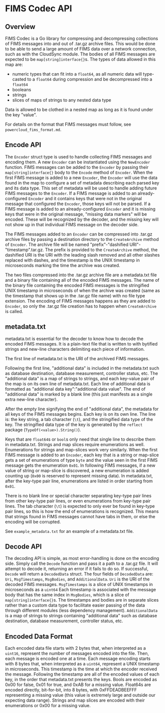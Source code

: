 # FIMS Codec API
## Overview
FIMS Codec is a Go library for compressing and decompressing collections of FIMS messages into and out of .tar.gz archive files. This would be done to be able to send a large amount of FIMS data over a network connection, such as with the CloudSync module. The bodies of all FIMS messages are expected to be `map[string]interface{}`s. The types of data allowed in this map are:
- numeric types that can fit into a `float64`, as all numeric data will type-casted to a `float64` during compression and be decompressed into a `float64`
- booleans
- strings
- slices of maps of strings to any nested data type

Data is allowed to be clothed in a nested map as long as it is found under the key "value".

For details on the format that FIMS messages must follow, see `powercloud_fims_format.md`.

## Encode API
The `Encoder` struct type is used to handle collecting FIMS messages and encoding them. A new `Encoder` can be instantiated using the `NewEncoder` function. FIMS messages can be added to the `Encoder` by passing their `map[string]interface{}` body to the `Encode` method of `Encoder`. When the first FIMS message is added to a new `Encoder`, the `Encoder` will use the data found in the map to configure a set of metadata describing each parsed key and its data type. This set of metadata will be used to handle adding future FIMS messages to the `Encoder`. If a FIMS message is added to an already-configured `Encoder` and it contains keys that were not in the original message that configured the `Encoder`, those keys will not be parsed. If a FIMS message is added to an already-configured `Encoder` and it is missing keys that were in the original message, "missing data markers" will be encoded. These will be recognized by the decoder, and the missing key will not show up in that individual FIMS message on the decoder side.

The FIMS messages added to an `Encoder` can be compressed into .tar.gz archive files by passing a destination directory to the `CreateArchive` method of `Encoder`. The archive file will be named "prefix"-"dashified URI"-"timestamp".tar.gz. The prefix is provided to the `CreateArchive` method, the dashified URI is the URI with the leading slash removed and all other slashes replaced with dashes, and the timestamp is the UNIX timestamp in microseconds marking the time the archive was created.

The two files compressed into the .tar.gz archive file are a metadata.txt file and a binary file containing all of the encoded FIMS messages. The name of the binary file containing the encoded FIMS messages is the stringified UNIX timestamp in microseconds of when the archive was created (same as the timestamp that shows up in the .tar.gz file name) with no file type extension. The encoding of FIMS messages happens as they are added to `Encoder`, so only the .tar.gz file creation has to happen when `CreateArchive` is called.

## metadata.txt
metadata.txt is essential for the decoder to know how to decode the encoded FIMS messages. It is a plain-text file that is written to with bytified strings and new-line characters delimiting each piece of information.

The first line of metadata.txt is the URI of the archived FIMS messages.

Following the first line, "additional data" is included in the metadata.txt such as database destination, database measurement, controller status, etc. The "additional data" is a map of strings to strings, and each key-value pair of the map is on its own line of metadata.txt. Each line of additional data is formatted as "additional data key":"additional data value". The end of "additional data" is marked by a blank line (this just manifests as a single extra new-line character).

After the empty line signifying the end of "additional data", the metadata for all keys of the FIMS messages begins. Each key is on its own line. The line is: the key string, a tab character (`\t`), and the stringified data type of the key. The stringified data type of the key is generated by the `reflect` package (`TypeOf(<value>).String()`).

Keys that are `float64`s or `bool`s only need that single line to describe them in metadata.txt. Strings and map slices require enumerations as well. Enumerations for strings and map-slices work very similarly. When the first FIMS message is added to an `Encoder`, each key that is a string or map-slice gets a set of enumerations of type `byte` and the value seen in the first FIMS message gets the enumeration `0x01`. In following FIMS messages, if a new value of string or map-slice is discovered, a new enumeration is added counting up (`0x00` is reserved to represent missing data). In metadata.txt, after the key-type pair line, enumerations are listed in order starting from `0x01`.

There is no blank line or special character separating key-type pair lines from other key-type pair lines, or even enumerations from key-type pair lines. The tab character (`\t`) is expected to only ever be found in key-type pair lines, so this is how the end of enumerations is recognized. This means that strings found in FIMS messages cannot have tabs in them, or else the encoding will be corrupted.

See `example_metadata.txt` for an example of a metadata.txt file.

## Decode API
The decoding API is simple, as most error-handling is done on the encoding side. Simply call the `Decode` function and pass it a path to a .tar.gz file. It will attempt to decode it, returning an error if it fails to do so. If successful, `Decode` will return a `DecodedData` struct. The four fields of `DecodedData` are: `Uri`, `MsgTimestamps`, `MsgBodies`, and `AdditionalData`. `Uri` is the URI of the decoded FIMS messages. `MsgTimestamps` is a slice of UNIX timestamps in microseconds as a `uint64` Each timestamp is associated with the message body that has the same index in `MsgBodies`, which is a slice of `map[string]interface{}`s. The timestamps and bodies are in separate slices rather than a custom data type to facilitate easier passing of the data through different modules (less dependency management). `AdditionalData` is a map of strings to strings containing "additional data" such as database destination, database measurement, controller status, etc.

## Encoded Data Format
Each encoded data file starts with 2 bytes that, when interpreted as a `uint16`, represent the number of messages encoded into the file. Then, each message is encoded one at a time. Each message encoding starts with 8 bytes that, when interpreted as a `uint64`, represent a UNIX timestamp in microseconds. This timestamp is the time at which the encoder received the message. Following the timestamp are all of the encoded values of each key, in the order that metadata.txt presents the keys. Bools are encoded as 0x00 for false, 0x01 for true, and 0xAB for a missing value. Float64s are encoded directly, bit-for-bit, into 8 bytes, with 0xFFDEADBEEFFF representing a missing value (this value is extremely large and outside our expecting data range). Strings and map slices are encoded with their enumerations or 0x00 for a missing value.
